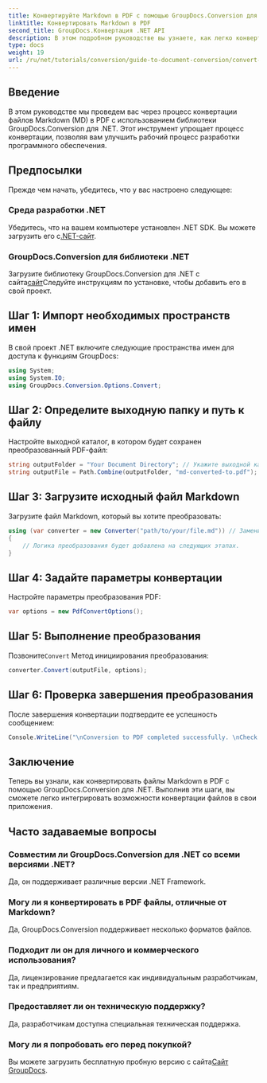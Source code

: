```yaml
---
title: Конвертируйте Markdown в PDF с помощью GroupDocs.Conversion для .NET
linktitle: Конвертировать Markdown в PDF
second_title: GroupDocs.Конвертация .NET API
description: В этом подробном руководстве вы узнаете, как легко конвертировать файлы Markdown (MD) в формат Portable Document Format (PDF) с помощью библиотеки GroupDocs.Conversion для .NET.
type: docs
weight: 19
url: /ru/net/tutorials/conversion/guide-to-document-conversion/convert-markdown-to-pdf/
---
```

## Введение

В этом руководстве мы проведем вас через процесс конвертации файлов Markdown (MD) в PDF с использованием библиотеки GroupDocs.Conversion для .NET. Этот инструмент упрощает процесс конвертации, позволяя вам улучшить рабочий процесс разработки программного обеспечения.

## Предпосылки

Прежде чем начать, убедитесь, что у вас настроено следующее:

### Среда разработки .NET
 Убедитесь, что на вашем компьютере установлен .NET SDK. Вы можете загрузить его с[.NET-сайт](https://dotnet.microsoft.com/download).

### GroupDocs.Conversion для библиотеки .NET
 Загрузите библиотеку GroupDocs.Conversion для .NET с сайта[сайт](https://releases.groupdocs.com/conversion/net/)Следуйте инструкциям по установке, чтобы добавить его в свой проект.

## Шаг 1: Импорт необходимых пространств имен
В свой проект .NET включите следующие пространства имен для доступа к функциям GroupDocs:

```csharp
using System;
using System.IO;
using GroupDocs.Conversion.Options.Convert;
```

## Шаг 2: Определите выходную папку и путь к файлу
Настройте выходной каталог, в котором будет сохранен преобразованный PDF-файл:

```csharp
string outputFolder = "Your Document Directory"; // Укажите выходной каталог
string outputFile = Path.Combine(outputFolder, "md-converted-to.pdf");
```

## Шаг 3: Загрузите исходный файл Markdown
Загрузите файл Markdown, который вы хотите преобразовать:

```csharp
using (var converter = new Converter("path/to/your/file.md")) // Замените на путь к вашему MD-файлу
{
    // Логика преобразования будет добавлена на следующих этапах.
}
```

## Шаг 4: Задайте параметры конвертации
Настройте параметры преобразования PDF:

```csharp
var options = new PdfConvertOptions();
```

## Шаг 5: Выполнение преобразования
 Позвоните`Convert` Метод инициирования преобразования:

```csharp
converter.Convert(outputFile, options);
```

## Шаг 6: Проверка завершения преобразования
После завершения конвертации подтвердите ее успешность сообщением:

```csharp
Console.WriteLine("\nConversion to PDF completed successfully. \nCheck output in {0}", outputFolder);
```

## Заключение
Теперь вы узнали, как конвертировать файлы Markdown в PDF с помощью GroupDocs.Conversion для .NET. Выполнив эти шаги, вы сможете легко интегрировать возможности конвертации файлов в свои приложения.

## Часто задаваемые вопросы

### Совместим ли GroupDocs.Conversion для .NET со всеми версиями .NET?
Да, он поддерживает различные версии .NET Framework.

### Могу ли я конвертировать в PDF файлы, отличные от Markdown?
Да, GroupDocs.Conversion поддерживает несколько форматов файлов.

### Подходит ли он для личного и коммерческого использования?
Да, лицензирование предлагается как индивидуальным разработчикам, так и предприятиям.

### Предоставляет ли он техническую поддержку?
Да, разработчикам доступна специальная техническая поддержка.

### Могу ли я попробовать его перед покупкой?
 Вы можете загрузить бесплатную пробную версию с сайта[Сайт GroupDocs](https://releases.groupdocs.com/conversion/net/).
